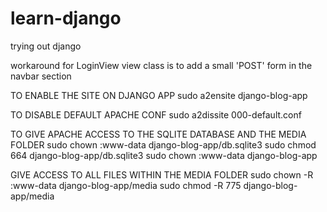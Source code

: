 # learn-django
trying out django

workaround for LoginView view class is to add a small 'POST' form in the navbar section

TO ENABLE THE SITE ON DJANGO APP
sudo a2ensite django-blog-app

TO DISABLE DEFAULT APACHE CONF
sudo a2dissite 000-default.conf

TO GIVE APACHE ACCESS TO THE SQLITE DATABASE AND THE MEDIA FOLDER
sudo chown :www-data django-blog-app/db.sqlite3
sudo chmod 664 django-blog-app/db.sqlite3
sudo chown :www-data django-blog-app

GIVE ACCESS TO ALL FILES WITHIN THE MEDIA FOLDER
sudo chown -R :www-data django-blog-app/media
sudo chmod -R 775 django-blog-app/media
